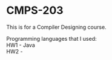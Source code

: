 # CMPS-203
This is for a Compiler Designing course.


Programming languages that I used: <br>
HW1 - Java <br>
HW2 -
